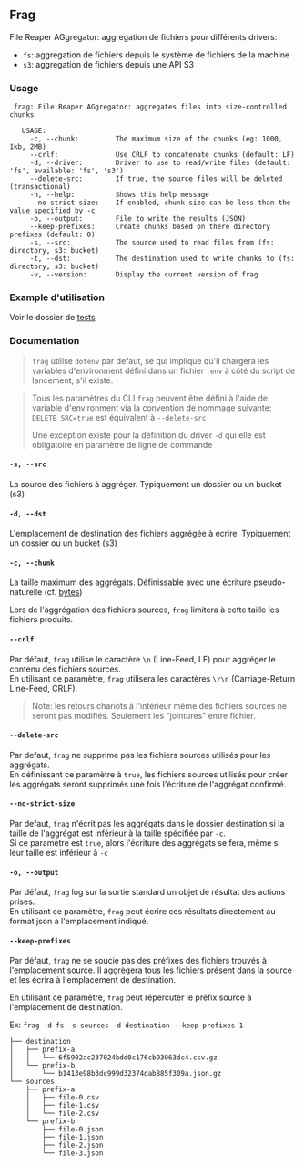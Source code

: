 ## Frag
File Reaper AGgregator: aggregation de fichiers pour différents drivers:
 - `fs`: aggregation de fichiers depuis le système de fichiers de la machine
 - `s3`: aggregation de fichiers depuis une API S3

### Usage
```
 frag: File Reaper AGgregator: aggregates files into size-controlled chunks

   USAGE:
     -c, --chunk:         The maximum size of the chunks (eg: 1000, 1kb, 2MB)
     --crlf:              Use CRLF to concatenate chunks (default: LF)
     -d, --driver:        Driver to use to read/write files (default: 'fs', available: 'fs', 's3')
     --delete-src:        If true, the source files will be deleted (transactional)
     -h, --help:          Shows this help message
     --no-strict-size:    If enabled, chunk size can be less than the value specified by -c
     -o, --output:        File to write the results (JSON)
     --keep-prefixes:     Create chunks based on there directory prefixes (default: 0)
     -s, --src:           The source used to read files from (fs: directory, s3: bucket)
     -t, --dst:           The destination used to write chunks to (fs: directory, s3: bucket)
     -v, --version:       Display the current version of frag
```

### Example d'utilisation
Voir le dossier de [tests](test/)

### Documentation


> `frag` utilise `dotenv` par defaut, se qui implique qu'il chargera les variables d'environment défini dans un fichier `.env` à côté du script de lancement, s'il existe.

> Tous les paramètres du CLI `frag` peuvent être défini à l'aide de variable d'environment via la convention de nommage suivante:
> `DELETE_SRC=true` est équivalent à `--delete-src`
> 
> Une exception existe pour la définition du driver `-d` qui elle est obligatoire en paramètre de ligne de commande

#### `-s, --src`
La source des fichiers à aggréger. Typiquement un dossier ou un bucket (s3)

#### `-d, --dst`
L'emplacement de destination des fichiers aggrégée à écrire. Typiquement un dossier ou un bucket (s3)

#### `-c, --chunk`
La taille maximum des aggrégats. Définissable avec une écriture pseudo-naturelle (cf. [bytes](https://github.com/visionmedia/bytes.js#readme))

Lors de l'aggrégation des fichiers sources, `frag` limitera à cette taille les fichiers produits.

#### `--crlf`
Par défaut, `frag` utilise le caractère `\n` (Line-Feed, LF) pour aggréger le contenu des fichiers sources.  
En utilisant ce paramètre, `frag` utilisera les caractères `\r\n` (Carriage-Return Line-Feed, CRLF).

> Note: les retours chariots à l'intérieur même des fichiers sources ne seront pas modifiés. Seulement les "jointures" entre fichier.

#### `--delete-src`
Par defaut, `frag` ne supprime pas les fichiers sources utilisés pour les aggrégats.  
En définissant ce paramètre à `true`, les fichiers sources utilisés pour créer les aggrégats seront supprimés une fois l'écriture de l'aggrégat confirmé.

#### `--no-strict-size`
Par defaut, `frag` n'écrit pas les aggrégats dans le dossier destination si la taille de l'aggrégat est inférieur à la taille spécifiée par `-c`.  
Si ce paramètre est `true`, alors l'écriture des aggrégats se fera, même si leur taille est inférieur à `-c`

#### `-o, --output`
Par défaut, `frag` log sur la sortie standard un objet de résultat des actions prises.  
En utilisant ce paramètre, `frag` peut écrire ces résultats directement au format json à l'emplacement indiqué.

#### `--keep-prefixes`
Par défaut, `frag` ne se soucie pas des préfixes des fichiers trouvés à l'emplacement source. Il aggrègera tous les fichiers présent dans la source et les écrira à l'emplacement de destination.

En utilisant ce paramètre, `frag` peut répercuter le préfix source à l'emplacement de destination.

Ex:
`frag -d fs -s sources -d destination --keep-prefixes 1`

```
├── destination
│   ├── prefix-a
│   │   └── 6f5902ac237024bdd0c176cb93063dc4.csv.gz
│   └── prefix-b
│       └── b1413e98b3dc999d32374dab885f309a.json.gz
└── sources
    ├── prefix-a
    │   ├── file-0.csv
    │   ├── file-1.csv
    │   └── file-2.csv
    └── prefix-b
        ├── file-0.json
        ├── file-1.json
        ├── file-2.json
        └── file-3.json
```